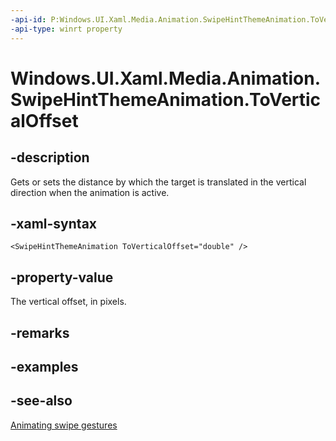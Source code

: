 ```yaml
---
-api-id: P:Windows.UI.Xaml.Media.Animation.SwipeHintThemeAnimation.ToVerticalOffset
-api-type: winrt property
---
```


<!-- Property syntax
public double ToVerticalOffset { get;  set; }
-->

# Windows.UI.Xaml.Media.Animation.SwipeHintThemeAnimation.ToVerticalOffset

## -description
Gets or sets the distance by which the target is translated in the vertical direction when the animation is active.



## -xaml-syntax
```xaml
<SwipeHintThemeAnimation ToVerticalOffset="double" />
```


## -property-value
The vertical offset, in pixels.

## -remarks

## -examples

## -see-also
[Animating swipe gestures](/previous-versions/windows/apps/jj649435(v=win.10))
